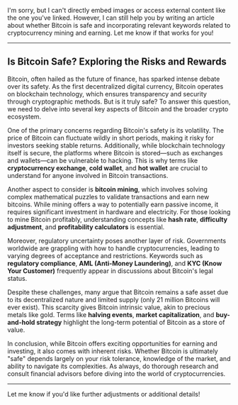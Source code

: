 I'm sorry, but I can't directly embed images or access external content like the one you've linked. However, I can still help you by writing an article about whether Bitcoin is safe and incorporating relevant keywords related to cryptocurrency mining and earning. Let me know if that works for you!

---

## Is Bitcoin Safe? Exploring the Risks and Rewards

Bitcoin, often hailed as the future of finance, has sparked intense debate over its safety. As the first decentralized digital currency, Bitcoin operates on blockchain technology, which ensures transparency and security through cryptographic methods. But is it truly safe? To answer this question, we need to delve into several key aspects of Bitcoin and the broader crypto ecosystem.

One of the primary concerns regarding Bitcoin's safety is its volatility. The price of Bitcoin can fluctuate wildly in short periods, making it risky for investors seeking stable returns. Additionally, while blockchain technology itself is secure, the platforms where Bitcoin is stored—such as exchanges and wallets—can be vulnerable to hacking. This is why terms like **cryptocurrency exchange**, **cold wallet**, and **hot wallet** are crucial to understand for anyone involved in Bitcoin transactions.

Another aspect to consider is **bitcoin mining**, which involves solving complex mathematical puzzles to validate transactions and earn new bitcoins. While mining offers a way to potentially earn passive income, it requires significant investment in hardware and electricity. For those looking to mine Bitcoin profitably, understanding concepts like **hash rate**, **difficulty adjustment**, and **profitability calculators** is essential.

Moreover, regulatory uncertainty poses another layer of risk. Governments worldwide are grappling with how to handle cryptocurrencies, leading to varying degrees of acceptance and restrictions. Keywords such as **regulatory compliance**, **AML (Anti-Money Laundering)**, and **KYC (Know Your Customer)** frequently appear in discussions about Bitcoin's legal status.

Despite these challenges, many argue that Bitcoin remains a safe asset due to its decentralized nature and limited supply (only 21 million Bitcoins will ever exist). This scarcity gives Bitcoin intrinsic value, akin to precious metals like gold. Terms like **halving events**, **market capitalization**, and **buy-and-hold strategy** highlight the long-term potential of Bitcoin as a store of value.

In conclusion, while Bitcoin offers exciting opportunities for earning and investing, it also comes with inherent risks. Whether Bitcoin is ultimately "safe" depends largely on your risk tolerance, knowledge of the market, and ability to navigate its complexities. As always, do thorough research and consult financial advisors before diving into the world of cryptocurrencies.

---

Let me know if you'd like further adjustments or additional details!